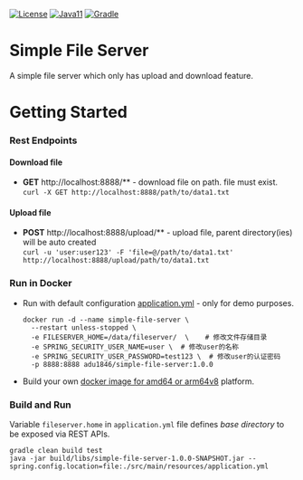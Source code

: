 [![License](https://img.shields.io/badge/License-Apache%202.0-blue.svg)](https://opensource.org/licenses/Apache-2.0)
[![Java11](https://img.shields.io/badge/java-8-blue)](https://img.shields.io/badge/java-8-blue)
[![Gradle](https://img.shields.io/badge/gradle-v7.2-blue)](https://img.shields.io/badge/gradle-v7.2-blue)

# Simple File Server 
A simple file server which only has upload and download feature.

# Getting Started

### Rest Endpoints

#### Download file  
* __GET__ http://localhost:8888/** - download file on path. file must exist.   
  ``curl -X GET http://localhost:8888/path/to/data1.txt ``

#### Upload file
* __POST__ http://localhost:8888/upload/** - upload file, parent directory(ies) will be auto created  
 ``curl -u 'user:user123' -F 'file=@/path/to/data1.txt' http://localhost:8888/upload/path/to/data1.txt ``


### Run in Docker
* Run with default configuration [application.yml](src/main/resources/application.yml) - only for demo purposes.
  ```
  docker run -d --name simple-file-server \
    --restart unless-stopped \
    -e FILESERVER_HOME=/data/fileserver/  \    # 修改文件存储目录
    -e SPRING_SECURITY_USER_NAME=user \  # 修改user的名称
    -e SPRING_SECURITY_USER_PASSWORD=test123 \  # 修改user的认证密码
    -p 8888:8888 adu1846/simple-file-server:1.0.0 
  ```
* Build your own [docker image for amd64 or arm64v8](docs/DockerBuild.md) platform.

### Build and Run
Variable ``fileserver.home`` in ``application.yml`` file defines *base directory* to be exposed via REST APIs.
```
gradle clean build test
java -jar build/libs/simple-file-server-1.0.0-SNAPSHOT.jar --spring.config.location=file:./src/main/resources/application.yml
```
